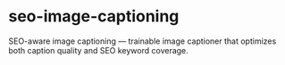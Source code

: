 # seo-image-captioning
SEO-aware image captioning — trainable image captioner that optimizes both caption quality and SEO keyword coverage.
